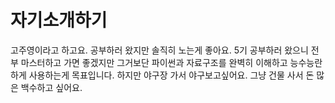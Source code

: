 ﻿# 자기소개하기

고주영이라고 하고요. 공부하러 왔지만 솔직히 노는게 좋아요.
5기 공부하러 왔으니 전부 마스터하고 가면 좋겠지만 그거보단 파이썬과 자료구조를 완벽히 이해하고 능수능란하게 사용하는게 목표입니다.
하지만 야구장 가서 야구보고싶어요.
그냥 건물 사서 돈 많은 백수하고 싶어요.
